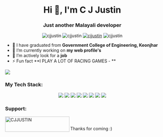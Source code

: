 <h1 align="center">Hi 👋, I'm C J Justin</h1>
<h3 align="center">Just another Malayali developer</h3>

<p align = "center"> 
<img src="https://github-readme-stats.vercel.app/api/top-langs?username=cjjustin&show_icons=true&theme=tokyonight&layout=compact" alt="cjjustin" />
<img src="https://github-readme-stats.vercel.app/api?username=cjjustin&show_icons=true&theme=radical&layout=compact" alt="cjjustin" />
<a href="https://github.com/ryo-ma/github-profile-trophy"><img src="https://github-profile-trophy.vercel.app/?username=cjjustin&theme=onedark" alt="cjjustin" /></a>
<img src="https://github-readme-streak-stats.herokuapp.com/?user=cjjustin&theme=radical" alt="cjjustin" />
</p>

- 🔭 I have graduated from **Government College of Engineering, Keonjhar**
- 🤝 I’m currently working on **my web profile's**
- 🌱 I’m actively look for a **job**
- ⚡ Fun fact **I PLAY A LOT OF RACING GAMES - **

<img src="https://komarev.com/ghpvc/?username=cjjustin&label=Profile%20views&color=0e75b6&style=for-the-badge" align="center" />

<h3 align="left">My Tech Stack:</h3>
<p align="center"> 
<img src="https://img.shields.io/badge/Arduino%20-%234fccf3.svg?&style=for-the-badge&logo=arduino&logoColor=white"/>
<img src="https://img.shields.io/badge/Flutter%20-%2314354C.svg?&style=for-the-badge&logo=Flutter&logoColor=white"/>
<img src="https://img.shields.io/badge/DART%20-%2300599C.svg?&style=for-the-badge&logo=dart&logoColor=white"/>
<img src="https://img.shields.io/badge/FIGMA%20-%23f99820.svg?&style=for-the-badge&logo=FIGMA&logoColor=white"/>
<img src="https://img.shields.io/badge/NEXT.JS%20-%23008483.svg?&style=for-the-badge&logo=NEXT.JS&logoColor=white"/>
<img src="https://img.shields.io/badge/JAVA%20-%23e73f23.svg?&style=for-the-badge&logo=JAVA&logoColor=white"/>
<img src="https://img.shields.io/badge/PYTHON%20-%233f59ac.svg?&style=for-the-badge&logo=PYTHON&logoColor=white"/>
<img src="https://img.shields.io/badge/react%20-%239ac83c.svg?&style=for-the-badge&logo=react&logoColor=white"/>
</p>

<h3 align="left">Support:</h3>
<p><a href="https://www.buymeacoffee.com/CJJUSTIN"> <img align="left" src="https://cdn.buymeacoffee.com/buttons/v2/default-yellow.png" height="50" width="210" alt="CJJUSTIN" /></a></p><br>

<p>Thanks for coming :)<p>
